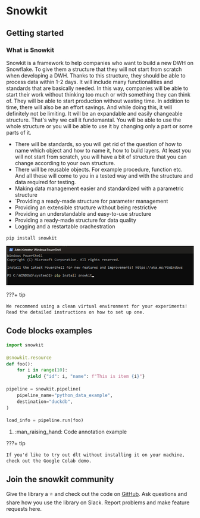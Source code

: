 # Snowkit

## Getting started

### What is Snowkit

Snowkit is a framework to help companies who want to build a new DWH on Snowflake. To give them a structure that they will not start from scratch when developing a DWH. Thanks to this structure, they should be able to process data within 1-2 days. It will include many functionalities and standards that are basically needed. In this way, companies will be able to start their work without thinking too much or with something they can think of. They will be able to start production without wasting time. In addition to time, there will also be an effort savings. And while doing this, it will definitely not be limiting. It will be an expandable and easily changeable structure. That's why we call it fundemantal. You will be able to use the whole structure or you will be able to use it by changing only a part or some parts of it.


* There will be standards, so you will get rid of the question of how to name which object and how to name it, how to build layers. At least you will not start from scratch, you will have a bit of structure that you can change according to your own structure.
* There will be reusable objects. For example procedure, function etc. And all these will come to you in a tested way and with the structure and data required for testing.
* Making data management easier and standardized with a parametric structure
* `Providing a ready-made structure for parameter management
* Providing an extensible structure without being restrictive
* Providing an understandable and easy-to-use structure
* Providing a ready-made structure for data quality
* Logging and a restartable orachestration


```text
pip install snowkit
```

![Screenshot](./assets/images/fun-with-mkdocs-001.png)

???+ tip

    We recommend using a clean virtual environment for your experiments! Read the detailed instructions on how to set up one.

## Code blocks examples

```python title="snowkit is able to load data from Python generators or directly from Python data structures:"
import snowkit

@snowkit.resource
def foo():
    for i in range(10):
        yield {"id": i, "name": f"This is item {i}"}

pipeline = snowkit.pipeline(
    pipeline_name="python_data_example",
    destination="duckdb",
)

load_info = pipeline.run(foo)
```

1. :man_raising_hand: Code annotation example

???+ tip

    If you'd like to try out dlt without installing it on your machine, check out the Google Colab demo.

## Join the snowkit community
Give the library a ⭐ and check out the code on [GitHub](https://github.com/search?q=snowkit&type=repositories).
Ask questions and share how you use the library on Slack.
Report problems and make feature requests here.